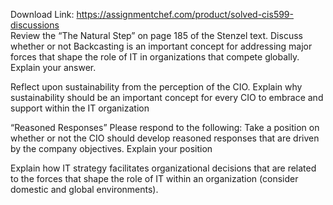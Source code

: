 Download Link: https://assignmentchef.com/product/solved-cis599-discussions
<br>
Review the “The Natural Step” on page 185 of the Stenzel text. Discuss whether or not Backcasting is an important concept for addressing major forces that shape the role of IT in organizations that compete globally. Explain your answer.

Reflect upon sustainability from the perception of the CIO. Explain why sustainability should be an important concept for every CIO to embrace and support within the IT organization

“Reasoned Responses” Please respond to the following: Take a position on whether or not the CIO should develop reasoned responses that are driven by the company objectives. Explain your position

Explain how IT strategy facilitates organizational decisions that are related to the forces that shape the role of IT within an organization (consider domestic and global environments).


